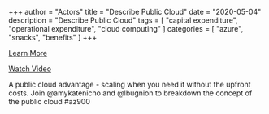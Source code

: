 +++
author = "Actors"
title = "Describe Public Cloud"
date = "2020-05-04"
description = "Describe Public Cloud"
tags = [
    "capital expenditure",
    "operational expenditure",
    "cloud computing"
]
categories = [
    "azure",
    "snacks",
    "benefits"
]
+++

[Learn More](https://docs.microsoft.com/learn/modules/principles-cloud-computing/3c-capex-vs-opex?WT.mc_id=snackable-social-cxa)

[Watch Video](https://twitter.com/i/status/1258411264532901892)

A public cloud advantage - scaling when you need it without the upfront costs. Join @amykatenicho and @lbugnion to breakdown the concept of the public cloud #az900